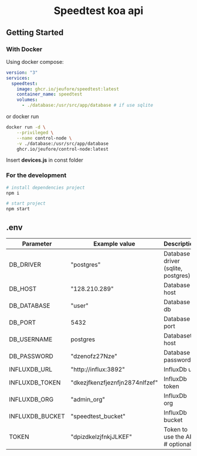 <h1 align="center">Speedtest koa api</h1>

## Getting Started

### With Docker

Using docker compose:

```yaml
version: "3"
services:
  speedtest:
    image: ghcr.io/jeufore/speedtest:latest
    container_name: speedtest
    volumes: 
      - ./database:/usr/src/app/database # if use sqlite
```

or docker run
```bash
docker run -d \
    --privileged \
    --name control-node \
    -v ./database:/usr/src/app/database
    ghcr.io/jeufore/control-node:latest
```

Insert **devices.js** in const folder

### For the development

```bash
# install dependencies project
npm i

# start project
npm start
```

## .env
| Parameter             | Example value                                 | Description                               |
|-----------------------|-----------------------------------------------|-------------------------------------------|
| DB_DRIVER             | "postgres"                                    | Database driver (sqlite, postgres)        |
| DB_HOST               | "128.210.289"                                 | Database host                             |
| DB_DATABASE           | "user"                                        | Database db                               |
| DB_PORT               | 5432                                          | Database port                             |
| DB_USERNAME           | postgres                                      | Databaset host                            |
| DB_PASSWORD           | "dzenofz27Nze"                                | Database password                         |
| INFLUXDB_URL          | "http://influx:3892"                          | InfluxDb url                              |
| INFLUXDB_TOKEN        | "dkezjfkenzfjeznfjn2874nlfzef"                | InfluxDb token                            |
| INFLUXDB_ORG          | "admin_org"                                   | InfluxDb org                              |
| INFLUXDB_BUCKET       | "speedtest_bucket"                            | InfluxDb bucket                           |
| TOKEN                 | "dpizdkelzjfnkjJLKEF"                         | Token to use the API # optional           |
<br/>